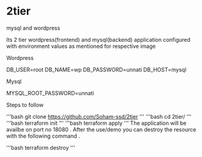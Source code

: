# 2tier
mysql and wordpress

Its 2 tier wordpress(frontend) and mysql(backend) application configured with environment values as mentioned for respective image


Wordpress

DB_USER=root
DB_NAME=wp
DB_PASSWORD=unnati
DB_HOST=mysql


Mysql 

MYSQL_ROOT_PASSWORD=unnati


Steps to follow


'''bash
git clone  https://github.com/Soham-ssd/2tier
'''
'''bash
cd 2tier/
'''
'''bash
terraform init
'''
'''bash
terraform apply
'''
The application will be availbe on port no 18080 .
After the use/demo you can destroy the resource with the following command .

'''bash
terraform destroy
'''   
